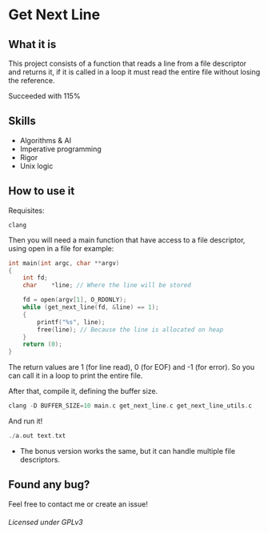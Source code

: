 # Get Next Line

## What it is
This project consists of a function that reads a line from a file descriptor and returns it, if it is called in a loop it must read the entire file without losing the reference.

Succeeded with 115%

## Skills
- Algorithms & AI
- Imperative programming
- Rigor
- Unix logic


## How to use it
Requisites:
```shell
clang
```

Then you will need a main function that have access to a file descriptor, using open in a file for example:
```c
int main(int argc, char **argv)
{
	int	fd;
	char	*line; // Where the line will be stored

	fd = open(argv[1], O_RDONLY);
	while (get_next_line(fd, &line) == 1);
	{
		printf("%s", line);
		free(line); // Because the line is allocated on heap
	}
	return (0);
}
```
The return values are 1 (for line read), 0 (for EOF) and -1 (for error). So you can call it in a loop to print the entire file.

After that, compile it, defining the buffer size.
```c
clang -D BUFFER_SIZE=10 main.c get_next_line.c get_next_line_utils.c
```

And run it!
```c
./a.out text.txt
```
- The bonus version works the same, but it can handle multiple file descriptors.

## Found any bug?
Feel free to contact me or create an issue!

###### Licensed under GPLv3

